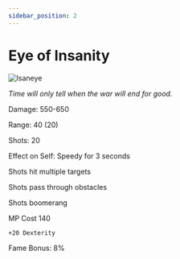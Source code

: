 ```yaml
---
sidebar_position: 2
---
```


# Eye of Insanity

![Isaneye](https://vwiki.valorserver.com/api/item/picture/eye%20of%20insanity)

<i>Time will only tell when the war will end for good.</i>

Damage: 550-650

Range: 40 (20)

Shots: 20

Effect on Self: Speedy for 3 seconds

Shots hit multiple targets

Shots pass through obstacles

Shots boomerang

MP Cost 140

    +20 Dexterity

Fame Bonus: 8%
